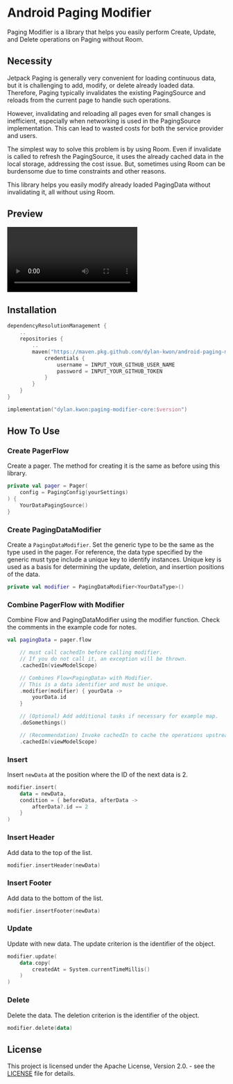 # Android Paging Modifier

Paging Modifier is a library that helps you easily perform Create, Update, and Delete operations on Paging
without Room.

## Necessity

Jetpack Paging is generally very convenient for loading continuous data, but it is challenging to add, modify, or delete
already loaded data. Therefore, Paging typically invalidates the existing PagingSource and reloads from the current page
to handle such operations.

However, invalidating and reloading all pages even for small changes is inefficient, especially when networking is used
in the PagingSource implementation. This can lead to wasted costs for both the service provider and users.

The simplest way to solve this problem is by using Room. Even if invalidate is called to refresh the PagingSource, it
uses the already cached data in the local storage, addressing the cost issue. But, sometimes using Room can be
burdensome due to time constraints and other reasons.

This library helps you easily modify already loaded PagingData without invalidating it, all without using Room.

## Preview

<video src="https://github.com/user-attachments/assets/d1fa0f10-65af-4d23-be2e-0c8933b1d41c"></video>

## Installation

```kotlin
dependencyResolutionManagement {
    ..
    repositories {
        ..
        maven("https://maven.pkg.github.com/dylan-kwon/android-paging-modifier") {
            credentials {
                username = INPUT_YOUR_GITHUB_USER_NAME
                password = INPUT_YOUR_GITHUB_TOKEN
            }
        }
    }
}
```

```kotlin
implementation("dylan.kwon:paging-modifier-core:$version")
```

## How To Use

### Create PagerFlow

Create a pager. The method for creating it is the same as before using this library.

```kotlin
private val pager = Pager(
    config = PagingConfig(yourSettings)
) {
    YourDataPagingSource()
}
```

### Create PagingDataModifier

Create a `PagingDataModifier`. Set the generic type to be the same as the type used in the pager. For reference,
the data type specified by the generic must type include a unique key to identify instances. Unique key is used as a
basis for determining the update, deletion, and insertion positions of the data.

```kotlin
private val modifier = PagingDataModifier<YourDataType>()
```

### Combine PagerFlow with Modifier

Combine Flow<PagingData> and PagingDataModifier using the modifier function. Check the comments in the example code for
notes.

```kotlin
val pagingData = pager.flow

    // must call cachedIn before calling modifier.
    // If you do not call it, an exception will be thrown.
    .cachedIn(viewModelScope)

    // Combines Flow<PagingData> with Modifier.
    // This is a data identifier and must be unique.
    .modifier(modifier) { yourData ->
        yourData.id
    }

    // (Optional) Add additional tasks if necessary for example map.
    .doSomethings()

    // (Recommendation) Invoke cachedIn to cache the operations upstream.
    .cachedIn(viewModelScope)
```

### Insert

Insert `newData` at the position where the ID of the next data is 2.

```kotlin
modifier.insert(
    data = newData,
    condition = { beforeData, afterData ->
        afterData?.id == 2
    }
)
```

### Insert Header

Add data to the top of the list.

```kotlin
modifier.insertHeader(newData)
```

### Insert Footer

Add data to the bottom of the list.

```kotlin
modifier.insertFooter(newData)
```

### Update

Update with new data. The update criterion is the identifier of the object.

```kotlin
modifier.update(
    data.copy(
        createdAt = System.currentTimeMillis()
    )
)
```

### Delete

Delete the data. The deletion criterion is the identifier of the object.

```kotlin
modifier.delete(data)
```

## License

This project is licensed under the Apache License, Version 2.0. - see the [LICENSE](app/LICENSE.txt)
file for details.